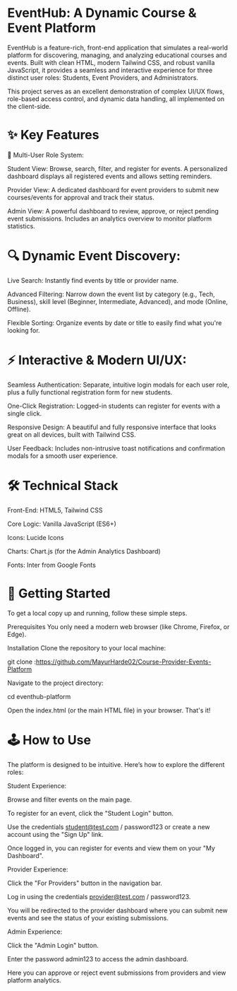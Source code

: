# EventHub: A Dynamic Course & Event Platform
EventHub is a feature-rich, front-end application that simulates a real-world platform for discovering, managing, and analyzing educational courses and events. Built with clean HTML, modern Tailwind CSS, and robust vanilla JavaScript, it provides a seamless and interactive experience for three distinct user roles: Students, Event Providers, and Administrators.

This project serves as an excellent demonstration of complex UI/UX flows, role-based access control, and dynamic data handling, all implemented on the client-side.

# ✨ Key Features
👤 Multi-User Role System:

Student View: Browse, search, filter, and register for events. A personalized dashboard displays all registered events and allows setting reminders.

Provider View: A dedicated dashboard for event providers to submit new courses/events for approval and track their status.

Admin View: A powerful dashboard to review, approve, or reject pending event submissions. Includes an analytics overview to monitor platform statistics.

# 🔍 Dynamic Event Discovery:

Live Search: Instantly find events by title or provider name.

Advanced Filtering: Narrow down the event list by category (e.g., Tech, Business), skill level (Beginner, Intermediate, Advanced), and mode (Online, Offline).

Flexible Sorting: Organize events by date or title to easily find what you're looking for.

# ⚡ Interactive & Modern UI/UX:

Seamless Authentication: Separate, intuitive login modals for each user role, plus a fully functional registration form for new students.

One-Click Registration: Logged-in students can register for events with a single click.

Responsive Design: A beautiful and fully responsive interface that looks great on all devices, built with Tailwind CSS.

User Feedback: Includes non-intrusive toast notifications and confirmation modals for a smooth user experience.

# 🛠️ Technical Stack
Front-End: HTML5, Tailwind CSS

Core Logic: Vanilla JavaScript (ES6+)

Icons: Lucide Icons

Charts: Chart.js (for the Admin Analytics Dashboard)

Fonts: Inter from Google Fonts

# 🚀 Getting Started
To get a local copy up and running, follow these simple steps.

Prerequisites
You only need a modern web browser (like Chrome, Firefox, or Edge).

Installation
Clone the repository to your local machine:

git clone :https://github.com/MayurHarde02/Course-Provider-Events-Platform

Navigate to the project directory:

cd eventhub-platform

Open the index.html (or the main HTML file) in your browser. That's it!

# 🕹️ How to Use
The platform is designed to be intuitive. Here’s how to explore the different roles:

Student Experience:

Browse and filter events on the main page.

To register for an event, click the "Student Login" button.

Use the credentials student@test.com / password123 or create a new account using the "Sign Up" link.

Once logged in, you can register for events and view them on your "My Dashboard".

Provider Experience:

Click the "For Providers" button in the navigation bar.

Log in using the credentials provider@test.com / password123.

You will be redirected to the provider dashboard where you can submit new events and see the status of your existing submissions.

Admin Experience:

Click the "Admin Login" button.

Enter the password admin123 to access the admin dashboard.

Here you can approve or reject event submissions from providers and view platform analytics.

